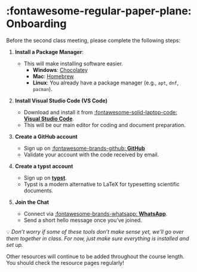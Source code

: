 # :fontawesome-regular-paper-plane: Onboarding

Before the second class meeting, please complete the following steps:


1. **Install a Package Manager**:  
    - This will make installing software easier.
        - **Windows**: [Chocolatey](https://chocolatey.org/install)  
        - **Mac**: [Homebrew](https://brew.sh/)  
        - **Linux**: You already have a package manager (e.g., `apt`, `dnf`, `pacman`).  

2. **Install Visual Studio Code (VS Code)**  
    - Download and install it from [:fontawesome-solid-laptop-code: **Visual Studio Code**](https://code.visualstudio.com/).  
    - This will be our main editor for coding and document preparation.

3. **Create a GitHub account**  
    - Sign up on [:fontawesome-brands-github: **GitHub**](https://github.com/) 
    - Validate your account with the code received by email.  

4. **Create a typst account**  
    - Sign up on [**typst**](https://typst.app/).   
    - Typst is a modern alternative to LaTeX for typesetting scientific documents.  

5. **Join the Chat**  
    - Connect via [:fontawesome-brands-whatsapp: **WhatsApp**](https://chat.whatsapp.com/DUug7AgVtx5EanHW8XvwGp).  
    - Send a short hello message once you’ve joined.  

💡 *Don’t worry if some of these tools don’t make sense yet, we’ll go over them together in class. For now, just make sure everything is installed and set up.*  


Other resources will continue to be added throughout the course length. You should check the resource pages regularly!


